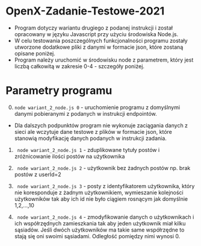 # OpenX-Zadanie-Testowe-2021
- Program dotyczy wariantu drugiego z podanej instrukcji i został opracowany w języku Javascript przy użyciu środowiska Node.js.
- W celu testowania poszczególnych funkcjonalności programu
    zostały utworzone dodatkowe pliki z danymi w formacie json, które zostaną opisane poniżej.
- Program należy uruchomić w środowisku node z parametrem, który jest liczbą całkowitą w zakresie 0-4 - szczegóły poniżej.
 
# Parametry programu

0. ``` node wariant_2_node.js 0 ``` - uruchomienie programu z domyślnymi
danymi pobieranymi z podanych w instrukcji endpointów.

- Dla dalszych podpunktów program nie wykonuje zaciągania danych z sieci ale wczytuje dane testowe z plików w formacie json, które stanowią modyfikację danych podanych w instrukcji zadania.

1. ``` node wariant_2_node.js 1``` - zduplikowane tytuły postów i zróżnicowanie ilości postów na użytkownika

2. ``` node wariant_2_node.js 2``` - użytkownik bez żadnych postów np. brak postów z userId=2

3. ``` node wariant_2_node.js 3``` - posty z identyfikatorem użytkownika, który nie koresponduje z żadnym użytkownikiem, wymieszanie kolejności użytkowników tak aby ich id nie było ciągiem rosnącym jak domyślnie 1,2,...,10

4. ``` node wariant_2_node.js 4``` - zmodyfikowanie danych o użytkownikach i ich współrzędnych zamieszkania tak aby jeden użytkownik miał kilku sąsiadów. Jeśli dwóch użytkowników ma takie same współrzędne to stają się oni swoimi sąsiadami. Odległość pomiędzy nimi wynosi 0.
